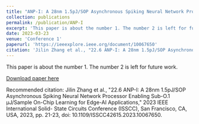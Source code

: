 ```yaml
---
title: "ANP-I: A 28nm 1.5pJ/SOP Asynchronous Spiking Neural Network Processor Enabling Sub-O.1 μJ/Sample On-Chip Learning for Edge-AI Applications"
collection: publications
permalink: /publication/ANP-I
excerpt: 'This paper is about the number 1. The number 2 is left for future work.'
date: 2023-03-23
venue: 'Conference 1'
paperurl: 'https://ieeexplore.ieee.org/document/10067650'
citation: 'Jilin Zhang et al., "22.6 ANP-I: A 28nm 1.5pJ/SOP Asynchronous Spiking Neural Network Processor Enabling Sub-O.1 μJ/Sample On-Chip Learning for Edge-AI Applications," 2023 IEEE International Solid- State Circuits Conference (ISSCC), San Francisco, CA, USA, 2023, pp. 21-23, doi: 10.1109/ISSCC42615.2023.10067650.'
---
```

This paper is about the number 1. The number 2 is left for future work.

[Download paper here](https://ieeexplore.ieee.org/document/10067650)

Recommended citation: Jilin Zhang et al., "22.6 ANP-I: A 28nm 1.5pJ/SOP Asynchronous Spiking Neural Network Processor Enabling Sub-O.1 μJ/Sample On-Chip Learning for Edge-AI Applications," 2023 IEEE International Solid- State Circuits Conference (ISSCC), San Francisco, CA, USA, 2023, pp. 21-23, doi: 10.1109/ISSCC42615.2023.10067650.
